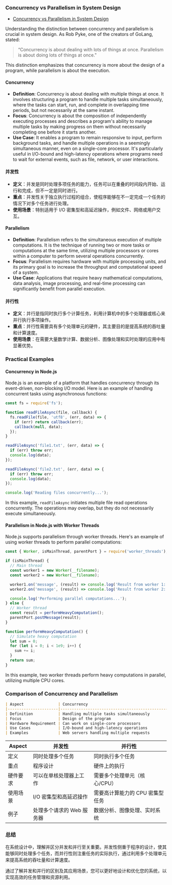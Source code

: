 ### Concurrency vs Parallelism in System Design

- [Concurrency vs Parallelism in System Design](https://codebitwave.com/system-design-101-concurrency-vs-parallelism-in-system-design/)

Understanding the distinction between concurrency and parallelism is crucial in system design. As Rob Pyke, one of the creators of GoLang, stated: 

> “Concurrency is about dealing with lots of things at once. Parallelism is about doing lots of things at once."

This distinction emphasizes that concurrency is more about the design of a program, while parallelism is about the execution. 

#### Concurrency
- **Definition**: Concurrency is about dealing with multiple things at once. It involves structuring a program to handle multiple tasks simultaneously, where the tasks can start, run, and complete in overlapping time periods, but not necessarily at the same instant.
- **Focus**: Concurrency is about the composition of independently executing processes and describes a program's ability to manage multiple tasks by making progress on them without necessarily completing one before it starts another.
- **Use Case**: It enables a program to remain responsive to input, perform background tasks, and handle multiple operations in a seemingly simultaneous manner, even on a single-core processor. It's particularly useful in I/O-bound and high-latency operations where programs need to wait for external events, such as file, network, or user interactions.

#### 并发性
- **定义**：并发是同时处理多项任务的能力，任务可以在重叠的时间段内开始、运行和完成，但不一定是同时进行。
- **重点**：并发性关于独立执行过程的组合，使程序能够在不一定完成一个任务的情况下对多个任务进行处理。
- **使用场景**：特别适用于 I/O 密集型和高延迟操作，例如文件、网络或用户交互。


#### Parallelism
- **Definition**: Parallelism refers to the simultaneous execution of multiple computations. It is the technique of running two or more tasks or computations at the same time, utilizing multiple processors or cores within a computer to perform several operations concurrently.
- **Focus**: Parallelism requires hardware with multiple processing units, and its primary goal is to increase the throughput and computational speed of a system.
- **Use Case**: Applications that require heavy mathematical computations, data analysis, image processing, and real-time processing can significantly benefit from parallel execution.

#### 并行性
- **定义**：并行是指同时执行多个计算任务，利用计算机中的多个处理器或核心来并行执行多项操作。
- **重点**：并行性需要具有多个处理单元的硬件，其主要目的是提高系统的吞吐量和计算速度。
- **使用场景**：在需要大量数学计算、数据分析、图像处理和实时处理的应用中有显著优势。

### Practical Examples

#### Concurrency in Node.js
Node.js is an example of a platform that handles concurrency through its event-driven, non-blocking I/O model. Here is an example of handling concurrent tasks using asynchronous functions:

```javascript
const fs = require('fs');

function readFileAsync(file, callback) {
  fs.readFile(file, 'utf8', (err, data) => {
    if (err) return callback(err);
    callback(null, data);
  });
}

readFileAsync('file1.txt', (err, data) => {
  if (err) throw err;
  console.log(data);
});

readFileAsync('file2.txt', (err, data) => {
  if (err) throw err;
  console.log(data);
});

console.log('Reading files concurrently...');
```

In this example, `readFileAsync` initiates multiple file read operations concurrently. The operations may overlap, but they do not necessarily execute simultaneously.

#### Parallelism in Node.js with Worker Threads
Node.js supports parallelism through worker threads. Here's an example of using worker threads to perform parallel computations:

```javascript
const { Worker, isMainThread, parentPort } = require('worker_threads');

if (isMainThread) {
  // Main thread
  const worker1 = new Worker(__filename);
  const worker2 = new Worker(__filename);

  worker1.on('message', (result) => console.log('Result from worker 1:', result));
  worker2.on('message', (result) => console.log('Result from worker 2:', result));

  console.log('Performing parallel computations...');
} else {
  // Worker thread
  const result = performHeavyComputation();
  parentPort.postMessage(result);
}

function performHeavyComputation() {
  // Simulate heavy computation
  let sum = 0;
  for (let i = 0; i < 1e9; i++) {
    sum += i;
  }
  return sum;
}
```

In this example, two worker threads perform heavy computations in parallel, utilizing multiple CPU cores.

### Comparison of Concurrency and Parallelism

```markdown
| Aspect               | Concurrency                                      | Parallelism                                       |
|----------------------|--------------------------------------------------|---------------------------------------------------|
| Definition           | Handling multiple tasks simultaneously           | Executing multiple tasks simultaneously           |
| Focus                | Design of the program                            | Execution on hardware                             |
| Hardware Requirement | Can work on single-core processors               | Requires multiple processing units (cores/CPUs)   |
| Use Cases            | I/O-bound and high-latency operations             | CPU-bound tasks requiring high computational power|
| Examples             | Web servers handling multiple requests           | Data analysis, image processing, real-time systems|
```

| Aspect               | 并发性                                            | 并行性                                            |
|----------------------|--------------------------------------------------|---------------------------------------------------|
| 定义                 | 同时处理多个任务                                  | 同时执行多个任务                                  |
| 重点                 | 程序设计                                          | 硬件上的执行                                      |
| 硬件要求             | 可以在单核处理器上工作                            | 需要多个处理单元（核心/CPU）                       |
| 使用场景             | I/O 密集型和高延迟操作                            | 需要高计算能力的 CPU 密集型任务                   |
| 例子                 | 处理多个请求的 Web 服务器                          | 数据分析、图像处理、实时系统                       |


### 总结

在系统设计中，理解并区分并发和并行至关重要。并发性侧重于程序的设计，使其能够同时处理多个任务，而并行性则注重任务的实际执行，通过利用多个处理单元来提高系统的吞吐量和计算速度。


通过了解并发和并行的区别及其应用场景，您可以更好地设计和优化您的系统，以实现高效的任务管理和资源利用。
